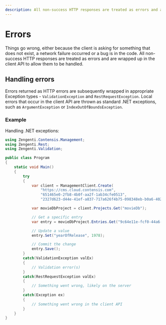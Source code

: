 ```yaml
---
description: All non-success HTTP responses are treated as errors and are wrapped up in the client API to allow them to be handled.
---
```

# Errors

Things go wrong, either because the client is asking for something that does not exist, a network failure occurred or a bug is in the code. All non-success HTTP responses are treated as errors and are wrapped up in the client API to allow them to be handled.

## Handling errors

Errors returned as HTTP errors are subsequently wrapped in appropriate Exception types - `ValidationException` and `RestRequestException`. Local errors that occur in the client API are thrown as standard .NET exceptions, such as `ArgumentException` or `IndexOutOfBoundsException`.

### Example

Handling .NET exceptions:

```cs
using Zengenti.Contensis.Management;
using Zengenti.Rest;
using Zengenti.Validation;

public class Program
{
    static void Main()
    {
        try
        {
            var client = ManagementClient.Create(
                "https://cms.cloud.contensis.com",
                "651465e0-2fb8-4b0f-aa2f-1ab34cfe0513",
                "2327d623-d44e-41ef-a837-717a626f4b75-098348eb-b0a6-4023-a64a-805536024dfb-1a558c9c-49dc-4709-9e8b-c203f60fda80");

            var movieDbProject = client.Projects.Get("movieDb");

            // Get a specific entry
            var entry = movieDbProject.Entries.Get("9c64e11e-fcf0-44a6-adff-41e13de15515");

            // Update a value
            entry.Set("yearOfRelease", 1978);

            // Commit the change
            entry.Save();
        }
        catch(ValidationException valEx)
        {
            // Validation error(s)
        }
        catch(RestRequestException valEx)
        {
            // Something went wrong, likely on the server
        }
        catch(Exception ex)
        {
            // Something went wrong in the client API
        }
    }
}
```
